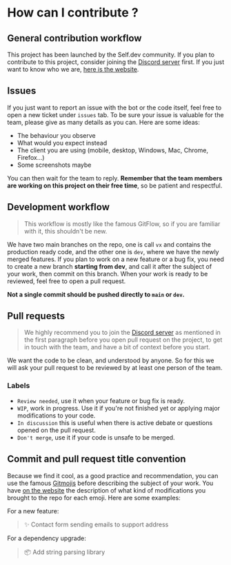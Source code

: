 # How can I contribute ?

## General contribution workflow

This project has been launched by the Self.dev community. If you plan to contribute
to this project, consider joining the [Discord server](https://discord.gg/AgNcUeS3Zx) first.
If you just want to know who we are, [here is the website](https://theselfdev.com/).

## Issues

If you just want to report an issue with the bot or the code itself, feel free
to open a new ticket under `issues` tab. To be sure your issue is valuable for the
team, please give as many details as you can. Here are some ideas:

- The behaviour you observe
- What would you expect instead
- The client you are using (mobile, desktop, Windows, Mac, Chrome, Firefox...)
- Some screenshots maybe

You can then wait for the team to reply. **Remember that the team members are working
on this project on their free time**, so be patient and respectful.

## Development workflow

> This workflow is mostly like the famous GitFlow, so if you are
> familiar with it, this shouldn't be new.

We have two main branches on the repo, one is call `vx` and contains
the production ready code, and the other one is `dev`, where we have
the newly merged features. If you plan to work on a new feature or a bug fix,
you need to create a new branch **starting from dev**, and call it after
the subject of your work, then commit on this branch. When your work is ready
to be reviewed, feel free to open a pull request.

**Not a single commit should be pushed directly to `main` or `dev`.**

## Pull requests

> We highly recommend you to join the [Discord server](https://discord.gg/AgNcUeS3Zx) as mentioned in the first
> paragraph before you open pull request on the project, to get in touch with the team,
> and have a bit of context before you start.

We want the code to be clean, and understood by anyone. So for this we will ask your pull
request to be reviewed by at least one person of the team.

### Labels
- `Review needed`, use it when your feature or bug fix is ready.
- `WIP`, work in progress. Use it if you're not finished yet or applying major modifications
to your code.
- `In discussion` this is useful when there is active debate or questions opened
on the pull request.
- `Don't merge`, use it if your code is unsafe to be merged.

## Commit and pull request title convention

Because we find it cool, as a good practice and recommendation, you can use the famous [Gitmojis](https://gitmoji.dev/)
before describing the subject of your work. You have [on the website](https://gitmoji.dev/)
the description of what kind of modifications you brought to the repo for each emoji.
Here are some examples:

For a new feature:
> ✨ Contact form sending emails to support address

For a dependency upgrade:
> 📦️ Add string parsing library
